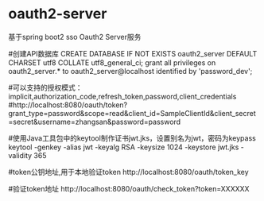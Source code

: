 # oauth2-server
基于spring boot2 sso Oauth2 Server服务

#创建API数据库
CREATE DATABASE IF NOT EXISTS oauth2_server DEFAULT CHARSET utf8 COLLATE utf8_general_ci;
grant all privileges on oauth2_server.* to oauth2_server@localhost identified by 'password_dev';

#可以支持的授权模式：implicit,authorization_code,refresh_token,password,client_credentials
#http://localhost:8080/oauth/token?grant_type=password&scope=read&client_id=SampleClientId&client_secret=secret&username=zhangsan&password=password

#使用Java工具包中的keytool制作证书jwt.jks，设置别名为jwt，密码为keypass
keytool -genkey -alias jwt -keyalg RSA -keysize 1024 -keystore jwt.jks -validity 365

#token公钥地址,用于本地验证token
http://localhost:8080/oauth/token_key

#验证token地址
http://localhost:8080/oauth/check_token?token=XXXXXX
